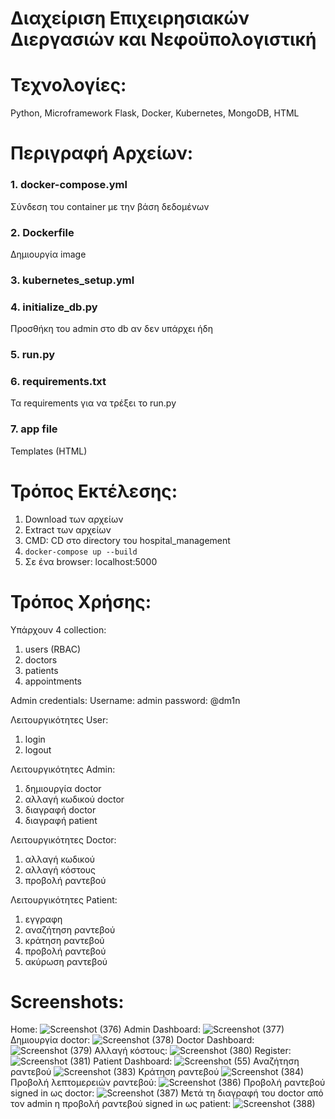 # Διαχείριση Επιχειρησιακών Διεργασιών και Νεφοϋπολογιστική

# Τεχνολογίες:

Python, Microframework Flask, Docker, Kubernetes, MongoDB, HTML

# Περιγραφή Αρχείων:

### 1. docker-compose.yml
Σύνδεση του container με την βάση δεδομένων

### 2. Dockerfile
Δημιουργία image

### 3. kubernetes_setup.yml


### 4. initialize_db.py
Προσθήκη του admin στο db αν δεν υπάρχει ήδη

### 5. run.py


### 6. requirements.txt
Τα requirements για να τρέξει το run.py

### 7. app file
Templates (HTML)

# Τρόπος Εκτέλεσης:

1. Download των αρχείων
2. Extract των αρχείων
3. CMD: CD στο directory του hospital_management
4. ```docker-compose up --build```
5. Σε ένα browser:
localhost:5000

# Τρόπος Χρήσης:

Υπάρχουν 4 collection:
1. users (RBAC)
2. doctors
3. patients
4. appointments

Admin credentials:
Username: admin
password: @dm1n

Λειτουργικότητες User:
1. login
2. logout

Λειτουργικότητες Admin:
1. δημιουργία doctor
2. αλλαγή κωδικού doctor
3. διαγραφή doctor
4. διαγραφή patient

Λειτουργικότητες Doctor:
1. αλλαγή κωδικού
2. αλλαγή κόστους
3. προβολή ραντεβού

Λειτουργικότητες Patient:
1. εγγραφη
2. αναζήτηση ραντεβού
3. κράτηση ραντεβού
4. προβολή ραντεβού
5. ακύρωση ραντεβού

# Screenshots:

Home:
![Screenshot (376)](https://github.com/despoinaSkourtanioti/YpoxreotikiErgasia24_E20148_Skourtanioti_Despoina/assets/137726116/a75eeb01-0426-493a-8802-c8ae520c9f94)
Admin Dashboard:
![Screenshot (377)](https://github.com/despoinaSkourtanioti/YpoxreotikiErgasia24_E20148_Skourtanioti_Despoina/assets/137726116/66980d60-d4b0-4605-9a52-aee4add86361)
Δημιουργία doctor:
![Screenshot (378)](https://github.com/despoinaSkourtanioti/YpoxreotikiErgasia24_E20148_Skourtanioti_Despoina/assets/137726116/a00668fa-22e5-4350-bd32-a4640d4ddaeb)
Doctor Dashboard:
![Screenshot (379)](https://github.com/despoinaSkourtanioti/YpoxreotikiErgasia24_E20148_Skourtanioti_Despoina/assets/137726116/6c833e9f-1044-4734-98e1-2db2cd62686c)
Αλλαγή κόστους:
![Screenshot (380)](https://github.com/despoinaSkourtanioti/YpoxreotikiErgasia24_E20148_Skourtanioti_Despoina/assets/137726116/89e0ee66-365e-4714-b6f0-dd7a9735b7f0)
Register:
![Screenshot (381)](https://github.com/despoinaSkourtanioti/YpoxreotikiErgasia24_E20148_Skourtanioti_Despoina/assets/137726116/edeeba9d-2bcc-45b7-9a98-1cf97442fff3)
Patient Dashboard:
![Screenshot (55)](https://github.com/user-attachments/assets/e541fe9f-458b-4ff2-a37f-679b1cb36e3a)
Αναζήτηση ραντεβού
![Screenshot (383)](https://github.com/despoinaSkourtanioti/YpoxreotikiErgasia24_E20148_Skourtanioti_Despoina/assets/137726116/81244650-55c4-4cad-a4ed-0fb09d3e7a9d)
Κράτηση ραντεβού
![Screenshot (384)](https://github.com/despoinaSkourtanioti/YpoxreotikiErgasia24_E20148_Skourtanioti_Despoina/assets/137726116/d28e4365-67b2-4f2d-8dd3-c1286812889f)
Προβολή λεπτομερειών ραντεβού:
![Screenshot (386)](https://github.com/despoinaSkourtanioti/YpoxreotikiErgasia24_E20148_Skourtanioti_Despoina/assets/137726116/38754e2d-135b-4e75-8277-e0b22b51f751)
Προβολή ραντεβού signed in ως doctor:
![Screenshot (387)](https://github.com/despoinaSkourtanioti/YpoxreotikiErgasia24_E20148_Skourtanioti_Despoina/assets/137726116/c4313310-8a80-480c-afdd-bf898cc89e7c)
Μετά τη διαγραφή του doctor από τον admin η προβολή ραντεβού signed in ως patient:
![Screenshot (388)](https://github.com/despoinaSkourtanioti/YpoxreotikiErgasia24_E20148_Skourtanioti_Despoina/assets/137726116/5cb9ed23-b757-46f8-95fa-1da13c8a7947)
